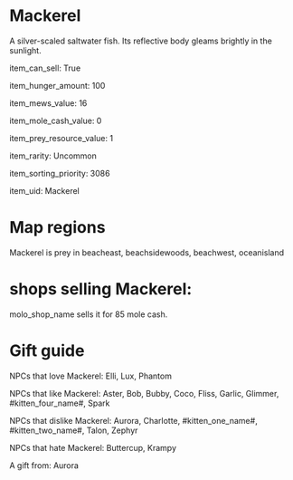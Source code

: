 # Mackerel

A silver-scaled saltwater fish. Its reflective body gleams brightly in the sunlight.

item_can_sell: True

item_hunger_amount: 100

item_mews_value: 16

item_mole_cash_value: 0

item_prey_resource_value: 1

item_rarity: Uncommon

item_sorting_priority: 3086

item_uid: Mackerel

# Map regions

Mackerel is prey in beacheast, beachsidewoods, beachwest, oceanisland

# shops selling Mackerel:

molo_shop_name sells it for 85 mole cash.

# Gift guide

NPCs that love Mackerel: Elli, Lux, Phantom

NPCs that like Mackerel: Aster, Bob, Bubby, Coco, Fliss, Garlic, Glimmer, #kitten_four_name#, Spark

NPCs that dislike Mackerel: Aurora, Charlotte, #kitten_one_name#, #kitten_two_name#, Talon, Zephyr

NPCs that hate Mackerel: Buttercup, Krampy

A gift from: Aurora